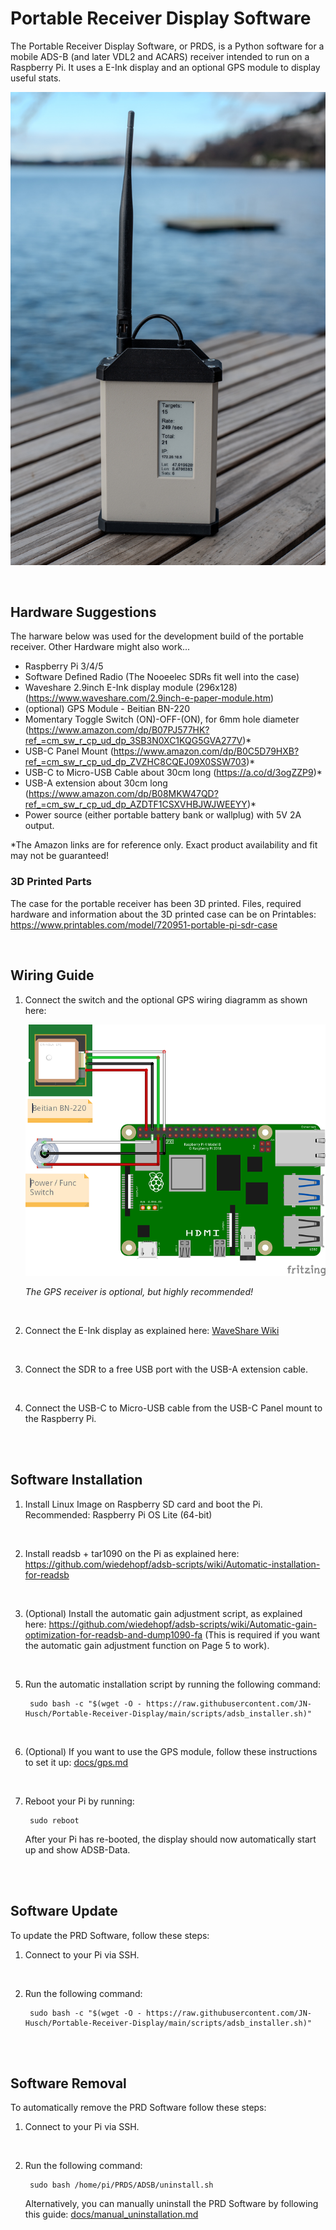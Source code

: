 # Portable Receiver Display Software

The Portable Receiver Display Software, or PRDS, is a Python software for a mobile ADS-B (and later VDL2 and ACARS) receiver intended to run on a Raspberry Pi. It uses a E-Ink display and an optional GPS module to display useful stats.

![Image of a portable receiver](images/img1.jpeg)

<br/>

## Hardware Suggestions

The harware below was used for the development build of the portable receiver. Other Hardware might also work...

- Raspberry Pi 3/4/5
- Software Defined Radio (The Nooeelec SDRs fit well into the case)
- Waveshare 2.9inch E-Ink display module (296x128) (https://www.waveshare.com/2.9inch-e-paper-module.htm)
- (optional) GPS Module - Beitian BN-220
- Momentary Toggle Switch (ON)-OFF-(ON), for 6mm hole diameter (https://www.amazon.com/dp/B07PJ577HK?ref_=cm_sw_r_cp_ud_dp_3SB3N0XC1KQG5GVA277V)*
- USB-C Panel Mount (https://www.amazon.com/dp/B0C5D79HXB?ref_=cm_sw_r_cp_ud_dp_ZVZHC8CQEJ09X0SSW703)*
- USB-C to Micro-USB Cable about 30cm long (https://a.co/d/3ogZZP9)*
- USB-A extension about 30cm long (https://www.amazon.com/dp/B08MKW47QD?ref_=cm_sw_r_cp_ud_dp_AZDTF1CSXVHBJWJWEEYY)*
- Power source (either portable battery bank or wallplug) with 5V 2A output.

*The Amazon links are for reference only. Exact product availability and fit may not be guaranteed!

### 3D Printed Parts

The case for the portable receiver has been 3D printed. Files, required hardware and information about the 3D printed case can be on Printables: https://www.printables.com/model/720951-portable-pi-sdr-case

<br/>

## Wiring Guide

1. Connect the switch and the optional GPS wiring diagramm as shown here:

	![Wiring Diagramm](images/wiring.png)

	_The GPS receiver is optional, but highly recommended!_

<br/>

2. Connect the E-Ink display as explained here: [WaveShare Wiki](https://www.waveshare.com/wiki/2.9inch_e-Paper_Module_Manual#Working_With_Raspberry_Pi)

<br/>

3. Connect the SDR to a free USB port with the USB-A extension cable.

<br/>

4. Connect the USB-C to Micro-USB cable from the USB-C Panel mount to the Raspberry Pi.

<br/>
<br/>

## Software Installation

1. Install Linux Image on Raspberry SD card and boot the Pi.
Recommended: Raspberry Pi OS Lite (64-bit)

<br/>

2. Install readsb + tar1090 on the Pi as explained here: https://github.com/wiedehopf/adsb-scripts/wiki/Automatic-installation-for-readsb

<br/>

3. (Optional) Install the automatic gain adjustment script, as explained here: https://github.com/wiedehopf/adsb-scripts/wiki/Automatic-gain-optimization-for-readsb-and-dump1090-fa
   (This is required if you want the automatic gain adjustment function on Page 5 to work).
   
<br/>

5. Run the automatic installation script by running the following command:

   		sudo bash -c "$(wget -O - https://raw.githubusercontent.com/JN-Husch/Portable-Receiver-Display/main/scripts/adsb_installer.sh)"
 
<br/>

6. (Optional) If you want to use the GPS module, follow these instructions to set it up: [docs/gps.md](docs/gps.md)

<br/>

7. Reboot your Pi by running:

		sudo reboot

	After your Pi has re-booted, the display should now automatically start up and show ADSB-Data.

<br/>
<br/>

## Software Update

To update the PRD Software, follow these steps:

1. Connect to your Pi via SSH.

<br/>

2. Run the following command:

   		sudo bash -c "$(wget -O - https://raw.githubusercontent.com/JN-Husch/Portable-Receiver-Display/main/scripts/adsb_installer.sh)"

<br/>
<br/>

## Software Removal

To automatically remove the PRD Software follow these steps:

1. Connect to your Pi via SSH.

<br/>

2. Run the following command:

		sudo bash /home/pi/PRDS/ADSB/uninstall.sh

	Alternatively, you can manually uninstall the PRD Software by following this guide: [docs/manual_uninstallation.md](docs/manual_uninstallation.md)
